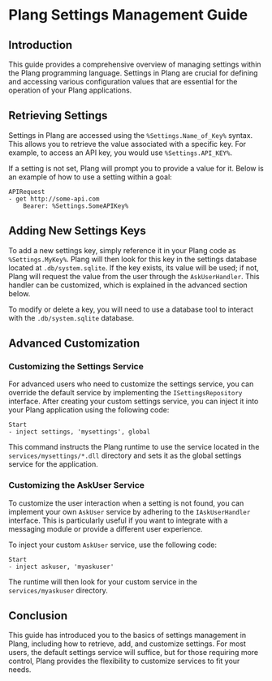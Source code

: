 # Plang Settings Management Guide

## Introduction

This guide provides a comprehensive overview of managing settings within the Plang programming language. Settings in Plang are crucial for defining and accessing various configuration values that are essential for the operation of your Plang applications.

## Retrieving Settings

Settings in Plang are accessed using the `%Settings.Name_of_Key%` syntax. This allows you to retrieve the value associated with a specific key. For example, to access an API key, you would use `%Settings.API_KEY%`.

If a setting is not set, Plang will prompt you to provide a value for it. Below is an example of how to use a setting within a goal:

```plang
APIRequest
- get http://some-api.com
    Bearer: %Settings.SomeAPIKey%
```

## Adding New Settings Keys

To add a new settings key, simply reference it in your Plang code as `%Settings.MyKey%`. Plang will then look for this key in the settings database located at `.db/system.sqlite`. If the key exists, its value will be used; if not, Plang will request the value from the user through the `AskUserHandler`. This handler can be customized, which is explained in the advanced section below.

To modify or delete a key, you will need to use a database tool to interact with the `.db/system.sqlite` database.

## Advanced Customization

### Customizing the Settings Service

For advanced users who need to customize the settings service, you can override the default service by implementing the `ISettingsRepository` interface. After creating your custom settings service, you can inject it into your Plang application using the following code:

```plang
Start
- inject settings, 'mysettings', global
```

This command instructs the Plang runtime to use the service located in the `services/mysettings/*.dll` directory and sets it as the global settings service for the application.

### Customizing the AskUser Service

To customize the user interaction when a setting is not found, you can implement your own `AskUser` service by adhering to the `IAskUserHandler` interface. This is particularly useful if you want to integrate with a messaging module or provide a different user experience.

To inject your custom `AskUser` service, use the following code:

```plang
Start
- inject askuser, 'myaskuser'
```

The runtime will then look for your custom service in the `services/myaskuser` directory.

## Conclusion

This guide has introduced you to the basics of settings management in Plang, including how to retrieve, add, and customize settings. For most users, the default settings service will suffice, but for those requiring more control, Plang provides the flexibility to customize services to fit your needs.